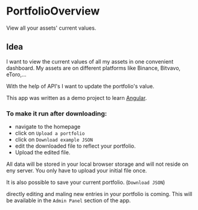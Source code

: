 # PortfolioOverview
View all your assets' current values.

## Idea
I want to view the current values of all my assets in one convenient dashboard. My assets are on different platforms like Binance, Bitvavo, eToro,...

With the help of API's I want to update the portfolio's value.

This app was written as a demo project to learn [Angular](https://angular.io/).

### To make it run after downloading:
- navigate to the homepage
- click on `Upload a portfolio`
- click on `Download example JSON`
- edit the downloaded file to reflect your portfolio.
- Upload the edited file.

All data will be stored in your local browser storage and will not reside on eny server. You only have to upload your initial file once.

It is also possible to save your current portfolio. (`Download JSON`)

directly editing and maling new entries in your portfolio is coming. This will be available in the `Admin Panel` section of the app.

